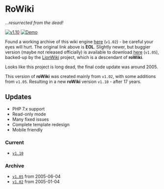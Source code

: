# RoWiki
*...resurrected from the dead!*

[![v1.10](https://img.shields.io/badge/v1.10-46a2f1.svg?&logo=github&logoColor=white&labelColor=555&color=orange)](https://github.com/donvercety/partials.php/raw/master/rowiki/roWiki_v1.10.zip)
[![Demo](https://img.shields.io/badge/Demo-46a2f1.svg?&logo=Google-Chrome&logoColor=white&labelColor=555&color=007ec6&link=http://wik.atwebpages.com/rowiki)](http://wik.atwebpages.com/rowiki)

Found a working archive of this wiki engine [here][link_v1.02] (`v1.02`) - be careful your eyes will hurt. The
original link above is **EOL**. Slightly newer, but buggier version (maybe not released officially) is available to
download [here][link_v1.05] (`v1.05`), backed-up by the [LionWiki][lionwiki] project, which is a descendant of **roWiki**.

Looks like this project is long dead, the final code update was around 2005.

This version of **roWiki** was created mainly from `v1.02`, with some additions from `v1.05`. Resulting in a new **roWiki** version `v1.10` - after 17 years.

## Updates
- PHP 7.x support
- Read-only mode
- Many fixed issues
- Complete template redesign
- Mobile friendly

### Current
- [`v1.10`](roWiki_v1.10.zip)

### Archive
- [`v1.05`](archive/roWiki_v1.05.tar.gz) from 2005-06-04
- [`v1.02`](archive/roWiki_v1.02.tar.gz) from 2005-01-04

[link_v1.02]:http://maintained.by.noone.org/rowiki
[link_v1.05]:http://lionwiki.0o.cz/index.php?page=About+LionWiki
[lionwiki]:http://lionwiki.0o.cz/
